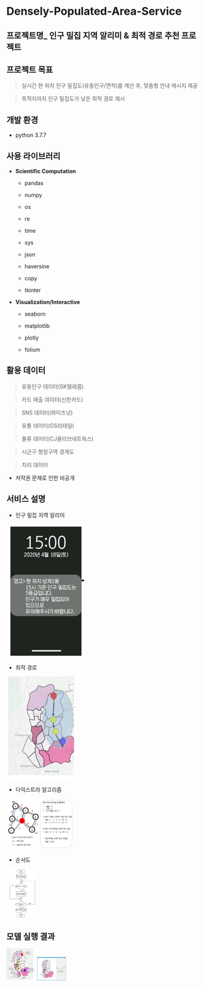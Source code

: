 # Densely-Populated-Area-Service
## 프로젝트명_ 인구 밀집 지역 알리미 & 최적 경로 추천 프로젝트


## 프로젝트 목표

> 실시간 현 위치 인구 밀집도(유동인구/면적)를 계산 후, 맞춤형 안내 메시지 제공

> 목적지까지 인구 밀집도가 낮은 최적 경로 제시



## 개발 환경

- python 3.7.7


## 사용 라이브러리

- **Scientific Computation**

  - pandas

  - numpy
  
  - os
  
  - re
  
  - time
  
  - sys
  
  - json
  
  - haversine
   
  - copy
  
  - tkinter
  


- **Visualization/Interactive**

  - seaborn

  - matplotlib

  - plotly
    
  - folium
  
  
## 활용 데이터

> 유동인구 데이터(SK텔레콤)

> 카드 매출 데이터(신한카드)

> SNS 데이터(와이즈넛)

> 유통 데이터(GS리테일)

> 물류 데이터(CJ올리브네트웍스)

> 시군구 행정구역 경계도

> 지리 데이터

* 저작권 문제로 인한 비공개




## 서비스 설명

* 인구 밀집 지역 알리미
<img src="./img/service1.PNG" width="40%">

* 최적 경로
<img src="./img/service2.PNG" width="35%">

* 다익스트라 알고리즘
<img src="./img/algo.PNG" width="35%">

* 순서도
<img src="./img/flowchart.PNG" width="15%">


## 모델 실행 결과
<img src="./img/result.PNG" width="15%">

<img src="./img/result2.PNG" width="15%">

